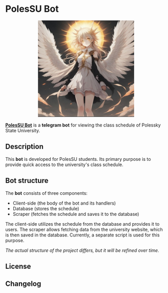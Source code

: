 # PolesSU Bot

<p align="center">
  <img src="bot_picture.jpg" alt="PolesSU Bot Icon" width="300" height="300">
</p>

**[PolesSU Bot](https://t.me/polessu_schedule_bot)** is a **telegram bot** for viewing the class schedule of Polessky State University.

## Description

This **bot** is developed for PolesSU students. Its primary purpose is to provide quick access to the university's class schedule.

## Bot structure

The **bot** consists of three components:
- Client-side (the body of the bot and its handlers)
- Database (stores the schedule)
- Scraper (fetches the schedule and saves it to the database)

The client-side utilizes the schedule from the database and provides it to users.
The scraper allows fetching data from the university website, which is then saved in the database.
Currently, a separate script is used for this purpose.

*The actual structure of the project differs, but it will be refined over time.*

## License

## Changelog
